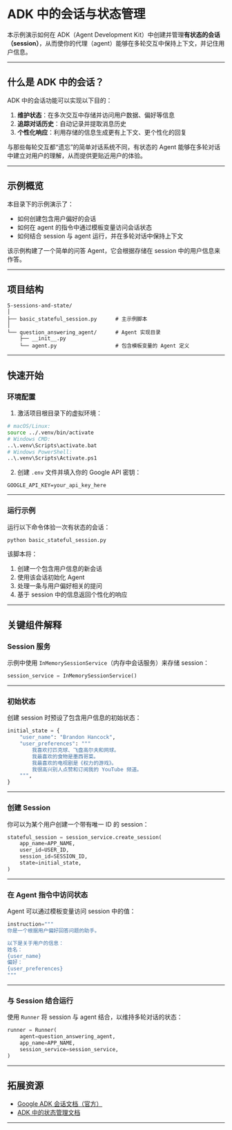 # ADK 中的会话与状态管理

本示例演示如何在 ADK（Agent Development Kit）中创建并管理**有状态的会话（session）**，从而使你的代理（agent）能够在多轮交互中保持上下文，并记住用户信息。

---

## 什么是 ADK 中的会话？

ADK 中的会话功能可以实现以下目的：

1. **维护状态**：在多次交互中存储并访问用户数据、偏好等信息
2. **追踪对话历史**：自动记录并提取消息历史
3. **个性化响应**：利用存储的信息生成更有上下文、更个性化的回复

与那些每轮交互都“遗忘”的简单对话系统不同，有状态的 Agent 能够在多轮对话中建立对用户的理解，从而提供更贴近用户的体验。

---

## 示例概览

本目录下的示例演示了：

* 如何创建包含用户偏好的会话
* 如何在 agent 的指令中通过模板变量访问会话状态
* 如何结合 session 与 agent 运行，并在多轮对话中保持上下文

该示例构建了一个简单的问答 Agent，它会根据存储在 session 中的用户信息来作答。

---

## 项目结构

```
5-sessions-and-state/
│
├── basic_stateful_session.py      # 主示例脚本
│
└── question_answering_agent/      # Agent 实现目录
    ├── __init__.py
    └── agent.py                   # 包含模板变量的 Agent 定义
```

---

## 快速开始

### 环境配置

1. 激活项目根目录下的虚拟环境：

```bash
# macOS/Linux:
source ../.venv/bin/activate
# Windows CMD:
..\.venv\Scripts\activate.bat
# Windows PowerShell:
..\.venv\Scripts\Activate.ps1
```

2. 创建 `.env` 文件并填入你的 Google API 密钥：

```
GOOGLE_API_KEY=your_api_key_here
```

---

### 运行示例

运行以下命令体验一次有状态的会话：

```bash
python basic_stateful_session.py
```

该脚本将：

1. 创建一个包含用户信息的新会话
2. 使用该会话初始化 Agent
3. 处理一条与用户偏好相关的提问
4. 基于 session 中的信息返回个性化的响应

---

## 关键组件解释

### Session 服务

示例中使用 `InMemorySessionService`（内存中会话服务）来存储 session：

```python
session_service = InMemorySessionService()
```

---

### 初始状态

创建 session 时预设了包含用户信息的初始状态：

```python
initial_state = {
    "user_name": "Brandon Hancock",
    "user_preferences": """
        我喜欢打匹克球、飞盘高尔夫和网球。
        我最喜欢的食物是墨西哥菜。
        我最喜欢的电视剧是《权力的游戏》。
        我很高兴别人点赞和订阅我的 YouTube 频道。
    """,
}
```

---

### 创建 Session

你可以为某个用户创建一个带有唯一 ID 的 session：

```python
stateful_session = session_service.create_session(
    app_name=APP_NAME,
    user_id=USER_ID,
    session_id=SESSION_ID,
    state=initial_state,
)
```

---

### 在 Agent 指令中访问状态

Agent 可以通过模板变量访问 session 中的值：

```python
instruction="""
你是一个根据用户偏好回答问题的助手。

以下是关于用户的信息：
姓名：
{user_name}
偏好：
{user_preferences}
"""
```

---

### 与 Session 结合运行

使用 `Runner` 将 session 与 agent 结合，以维持多轮对话的状态：

```python
runner = Runner(
    agent=question_answering_agent,
    app_name=APP_NAME,
    session_service=session_service,
)
```

---

## 拓展资源

* [Google ADK 会话文档（官方）](https://google.github.io/adk-docs/sessions/session/)
* [ADK 中的状态管理文档](https://google.github.io/adk-docs/sessions/state/)

---

